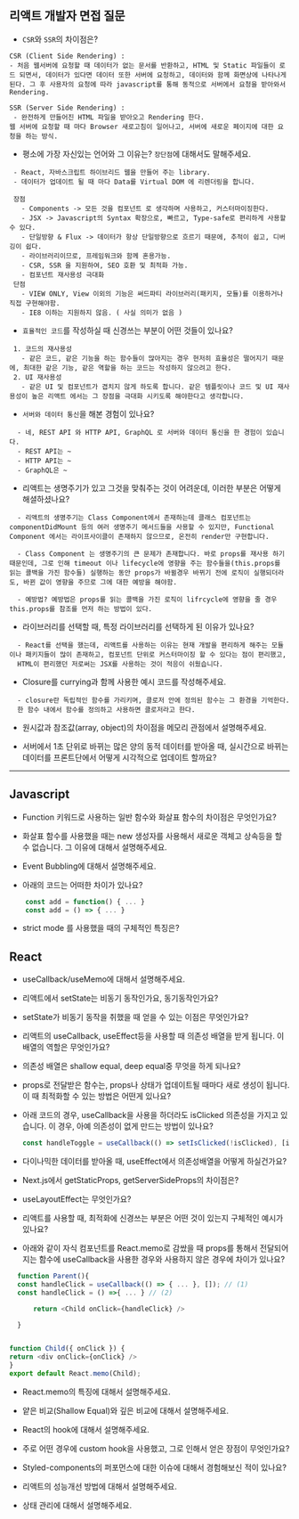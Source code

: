 ## 리액트 개발자 면접 질문

- `CSR`와 `SSR`의 차이점은?

```
CSR (Client Side Rendering) :
- 처음 웹서버에 요청할 때 데이터가 없는 문서를 반환하고, HTML 및 Static 파일들이 로드 되면서, 데이터가 있다면 데이터 또한 서버에 요청하고, 데이터와 함께 화면상에 나타나게 된다. 그 후 사용자의 요청에 따라 javascript를 통해 동적으로 서버에서 요청을 받아와서 Rendering.

SSR (Server Side Rendering) :
 - 완전하게 만들어진 HTML 파일을 받아오고 Rendering 한다.
웹 서버에 요청할 때 마다 Browser 새로고침이 일어나고, 서버에 새로운 페이지에 대한 요청을 하는 방식.
```

- 평소에 가장 자신있는 언어와 그 이유는? `장단점`에 대해서도 말해주세요.

```
 - React, 자바스크립트 하이브리드 웹을 만들어 주는 library.
 - 데이터가 업데이트 될 때 마다 Data를 Virtual DOM 에 리렌더링을 합니다.

 장점
   - Components -> 모든 것을 컴포넌트 로 생각하며 사용하고, 커스터마이징한다.
   - JSX -> Javascript의 Syntax 확장으로, 빠르고, Type-safe로 편리하게 사용할 수 있다.
   - 단일방향 & Flux -> 데이터가 항상 단일방향으로 흐르기 때문에, 추적이 쉽고, 디버깅이 쉽다.
   - 라이브러리이므로, 프레임워크와 함께 혼용가능.
   - CSR, SSR 을 지원하여, SEO 호환 및 최적화 가능.
   - 컴포넌트 재사용성 극대화
 단점
   - VIEW ONLY, View 이외의 기능은 써드파티 라이브러리(패키지, 모듈)를 이용하거나 직접 구현해야함.
   - IE8 이하는 지원하지 않음. ( 사실 의미가 없음 )
```

- `효율적인 코드`를 작성하실 때 신경쓰는 부분이 어떤 것들이 있나요?

```
 1. 코드의 재사용성
   - 같은 코드, 같은 기능을 하는 함수들이 많아지는 경우 현저히 효율성은 떨어지기 때문에, 최대한 같은 기능, 같은 역할을 하는 코드는 작성하지 않으려고 한다.
 2. UI 재사용성
   - 같은 UI 및 컴포넌트가 겹치지 않게 하도록 합니다. 같은 템플릿이나 코드 및 UI 재사용성이 높은 리액트 에서는 그 장점을 극대화 시키도록 해야한다고 생각합니다.
```

- `서버와 데이터 통신`을 해본 경험이 있나요?

```
  - 네, REST API 와 HTTP API, GraphQL 로 서버와 데이터 통신을 한 경험이 있습니다.
  - REST API는 ~
  - HTTP API는 ~
  - GraphQL은 ~
```

- 리액트는 생명주기가 있고 그것을 맞춰주는 것이 어려운데, 이러한 부분은 어떻게 해셜하셨나요?

```
  - 리액트의 생명주기는 Class Component에서 존재하는데 클래스 컴포넌트는 componentDidMount 등의 여러 생명주기 메서드들을 사용할 수 있지만, Functional Component 에서는 라이프사이클이 존재하지 않으므로, 온전히 render만 구현합니다.

  - Class Component 는 생명주기의 큰 문제가 존재합니다. 바로 props를 재사용 하기 때문인데, 그로 인해 timeout 이나 lifecycle에 영향을 주는 함수들을(this.props를 읽는 콜백을 가진 함수들) 실행하는 동안 props가 바뀔경우 바뀌기 전에 로직이 실행되더라도, 바뀐 값이 영향을 주므로 그에 대한 예방을 해야함.

  - 예방법? 예방법은 props를 읽는 콜백을 가진 로직이 lifrcycle에 영향을 줄 경우 this.props를 참조를 먼저 하는 방법이 있다.
```

- 라이브러리를 선택할 때, 특정 라이브러리를 선택하게 된 이유가 있나요?

```
  - React를 선택을 했는데, 리액트를 사용하는 이유는 현재 개발을 편리하게 해주는 모듈이나 패키지들이 많이 존재하고, 컴포넌트 단위로 커스터마이징 할 수 있다는 점이 편리했고,
  HTML이 편리했던 저로써는 JSX를 사용하는 것이 적응이 쉬웠습니다.
```

- Closure를 currying과 함께 사용한 예시 코드를 작성해주세요.

```
  - closure란 독립적인 함수를 가리키며, 클로저 안에 정의된 함수는 그 환경을 기억한다.
  한 함수 내에서 함수를 정의하고 사용하면 클로저라고 한다.
```

- 원시값과 참조값(array, object)의 차이점을 메모리 관점에서 설명해주세요.

- 서버에서 1초 단위로 바뀌는 많은 양의 동적 데이터를 받아올 때, 실시간으로 바뀌는 데이터를 프론트단에서 어떻게 시각적으로 업데이트 할까요?

---

## Javascript

- Function 키워드로 사용하는 일반 함수와 화살표 함수의 차이점은 무엇인가요?

- 화살표 함수를 사용했을 때는 new 생성자를 사용해서 새로운 객체고 상속등을 할 수 없습니다. 그 이유에 대해서 설명해주세요.

- Event Bubbling에 대해서 설명해주세요.

- 아래의 코드는 어떠한 차이가 있나요?

```js
    const add = function() { ... }
    const add = () => { ... }
```

- strict mode 를 사용했을 때의 구체적인 특징은?

## React

- useCallback/useMemo에 대해서 설명해주세요.

- 리액트에서 setState는 비동기 동작인가요, 동기동작인가요?

- setState가 비동기 동작을 취했을 때 얻을 수 있는 이점은 무엇인가요?

- 리액트의 useCallback, useEffect등을 사용할 때 의존성 배열을 받게 됩니다. 이 배열의 역할은 무엇인가요?

- 의존성 배열은 shallow equal, deep equal중 무엇을 하게 되나요?

- props로 전달받은 함수는, props나 상태가 업데이트될 때마다 새로 생성이 됩니다. 이 때 최적화할 수 있는 방법은 어떤게 있나요?

- 아래 코드의 경우, useCallback을 사용을 하더라도 isClicked 의존성을 가지고 있습니다. 이 경우, 아예 의존성이 없게 만드는 방법이 있나요?

  ```js
  const handleToggle = useCallback(() => setIsClicked(!isClicked), [isClicked]);
  ```

- 다이나믹한 데이터를 받아올 때, useEffect에서 의존성배열을 어떻게 하실건가요?

- Next.js에서 getStaticProps, getServerSideProps의 차이점은?

- useLayoutEffect는 무엇인가요?

- 리액트를 사용할 때, 최적화에 신경쓰는 부분은 어떤 것이 있는지 구체적인 예시가 있나요?

- 아래와 같이 자식 컴포넌트를 React.memo로 감쌌을 때 props를 통해서 전달되어지는 함수에 useCallback을 사용한 경우와 사용하지 않은 경우에 차이가 있나요?

```js
  function Parent(){
  const handleClick = useCallback(() => { ... }, []); // (1)
  const handleClick = () =>{ ... } // (2)

      return <Child onClick={handleClick} />

  }


function Child({ onClick }) {
return <div onClick={onClick} />
}
export default React.memo(Child);
```

- React.memo의 특징에 대해서 설명해주세요.

- 얕은 비교(Shallow Equal)와 깊은 비교에 대해서 설명해주세요.

- React의 hook에 대해서 설명해주세요.

- 주로 어떤 경우에 custom hook을 사용했고, 그로 인해서 얻은 장점이 무엇인가요?

- Styled-components의 퍼포먼스에 대한 이슈에 대해서 경험해보신 적이 있나요?

- 리액트의 성능개선 방법에 대해서 설명해주세요.

- 상태 관리에 대해서 설명해주세요.
